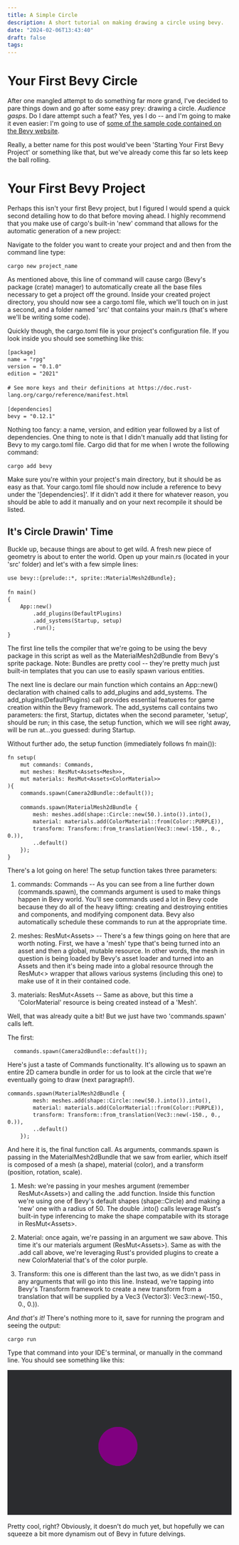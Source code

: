 ```yaml
---
title: A Simple Circle
description: A short tutorial on making drawing a circle using bevy.
date: "2024-02-06T13:43:40"
draft: false 
tags: 
---
```


# Your First Bevy Circle

After one mangled attempt to do something far more grand, I've decided to pare things down and go after some easy prey: drawing a circle. *Audience gasps*. Do I dare attempt such a feat? Yes, yes I do -- and I'm going to make it even easier: I'm going to use of [some of the sample code contained on the Bevy website](https://bevyengine.org/examples/2D%20Rendering/2d-shapes/).

Really, a better name for this post would've been 'Starting Your First Bevy Project' or something like that, but we've already come this far so lets keep the ball rolling.

# Your First Bevy Project

Perhaps this isn't your first Bevy project, but I figured I would spend a quick second detailing how to do that before moving ahead. I highly recommend that you make use of cargo's built-in 'new' command that allows for the automatic generation of a new project:

Navigate to the folder you want to create your project and and then from the command line type:

```
cargo new project_name
```

As mentioned above, this line of command will cause cargo (Bevy's package (crate) manager) to automatically create all the base files necessary to get a project off the ground. Inside your created project directory, you should now see a cargo.toml file, which we'll touch on in just a second, and a folder named 'src' that contains your main.rs (that's where we'll be writing some code).

Quickly though, the cargo.toml file is your project's configuration file. If you look inside you should see something like this:

```
[package]
name = "rpg"
version = "0.1.0"
edition = "2021"

# See more keys and their definitions at https://doc.rust-lang.org/cargo/reference/manifest.html

[dependencies]
bevy = "0.12.1"
```

Nothing too fancy: a name, version, and edition year followed by a list of dependencies. One thing to note is that I didn't manually add that listing for Bevy to my cargo.toml file. Cargo did that for me when I wrote the following command:

```
cargo add bevy
```

Make sure you're within your project's main directory, but it should be as easy as that. Your cargo.toml file should now include a reference to bevy under the '[dependencies]'. If it didn't add it there for whatever reason, you should be able to add it manually and on your next recompile it should be listed.

## It's Circle Drawin' Time

Buckle up, because things are about to get wild. A fresh new piece of geometry is about to enter the world. Open up your main.rs (located in your 'src' folder) and let's with a few simple lines:

```
use bevy::{prelude::*, sprite::MaterialMesh2dBundle};

fn main()
{
    App::new()
        .add_plugins(DefaultPlugins)
        .add_systems(Startup, setup)
        .run();
}
```

The first line tells the compiler that we're going to be using the bevy package in this script as well as the MaterialMesh2dBundle from Bevy's sprite package. Note: Bundles are pretty cool -- they're pretty much just built-in templates that you can use to easily spawn various entities.

The next line is declare our main function which contains an App::new() declaration with chained calls to add_plugins and add_systems. The add_plugins(DefaultPlugins) call provides essential featueres for game creation within the Bevy framework. The add_systems call contains two parameters: the first, Startup, dictates when the second parameter, 'setup', should be run; in this case, the setup function, which we will see right away, will be run at...you guessed: during Startup.

Without further ado, the setup function (immediately follows fn main()):

```
fn setup(
    mut commands: Commands,
    mut meshes: ResMut<Assets<Mesh>>,
    mut materials: ResMut<Assets<ColorMaterial>>
){
    commands.spawn(Camera2dBundle::default());

    commands.spawn(MaterialMesh2dBundle {
        mesh: meshes.add(shape::Circle::new(50.).into()).into(),
        material: materials.add(ColorMaterial::from(Color::PURPLE)),
        transform: Transform::from_translation(Vec3::new(-150., 0., 0.)),
        ..default()
    });
}
```

There's a lot going on here! The setup function takes three parameters:

1) commands: Commands -- As you can see from a line further down (commands.spawn), the commands argument is used to make things happen in Bevy world. You'll see commands used a lot in Bevy code because they do all of the heavy lifting: creating and destroying entities and components, and modifying component data. Bevy also automatically schedule these commands to run at the appropriate time.

2) meshes: ResMut<Assets<Mesh>> -- There's a few things going on here that are worth noting. First, we have a 'mesh' type that's being turned into an asset and then a global, mutable resource. In other words, the mesh in question is being loaded by Bevy's asset loader and turned into an Assets<Mesh> and then it's being made into a global resource through the ResMut<> wrapper that allows various systems (including this one) to make use of it in their contained code.

3) materials: ResMut<Assets<ColorMaterial> -- Same as above, but this time a 'ColorMaterial' resource is being created instead of a 'Mesh'.

Well, that was already quite a bit! But we just have two 'commands.spawn' calls left.

The first:

```
  commands.spawn(Camera2dBundle::default());
```

Here's just a taste of Commands functionality. It's allowing us to spawn an entire 2D camera bundle in order for us to look at the circle that we're eventually going to draw (next paragraph!).

```
commands.spawn(MaterialMesh2dBundle {
        mesh: meshes.add(shape::Circle::new(50.).into()).into(),
        material: materials.add(ColorMaterial::from(Color::PURPLE)),
        transform: Transform::from_translation(Vec3::new(-150., 0., 0.)),
        ..default()
    });
```

And here it is, the final function call. As arguments, commands.spawn is passing in the MaterialMesh2dBundle that we saw from earlier, which itself is composed of a mesh (a shape), material (color), and a transform (position, rotation, scale).

1) Mesh: we're passing in your meshes argument (remember ResMut<Assets<Mesh>>) and calling the .add function. Inside this function we're using one of Bevy's default shapes (shape::Circle) and making a 'new' one with a radius of 50. The double .into() calls leverage Rust's built-in type inferencing to make the shape compatabile with its storage in ResMut<Assets<Mesh>>.

2) Material: once again, we're passing in an argument we saw above. This time it's our materials argument (ResMut<Assets<ColorMaterial>>). Same as with the .add call above, we're leveraging Rust's provided plugins to create a new ColorMaterial that's of the color purple. 

3) Transform: this one is different than the last two, as we didn't pass in any arguments that will go into this line. Instead, we're tapping into Bevy's Transform framework to create a new transform from a translation that will be supplied by a Vec3 (Vector3): Vec3::new(-150., 0., 0.)).

*And that's it!* There's nothing more to it, save for running the program and seeing the output:

```
cargo run
```

Type that command into your IDE's terminal, or manually in the command line. You should see something like this:

![A circle!](/first_circle.png)

Pretty cool, right? Obviously, it doesn't do much yet, but hopefully we can squeeze a bit more dynamism out of Bevy in future delvings. 
